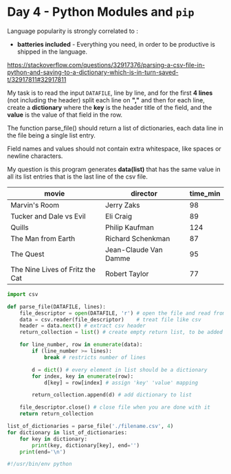 # Day 4 - Python Modules and `pip`
Language popularity is strongly correlated to :
- **batteries included** - Everything you need, in order to be productive is shipped in the language.

https://stackoverflow.com/questions/32917376/parsing-a-csv-file-in-python-and-saving-to-a-dictionary-which-is-in-turn-saved-t/32917811#32917811

My task is to read the input `DATAFILE`, line by line, and for the first **4 lines** (not including the header) split each line on **","** and then for each line, create a **dictionary** where the **key** is the header title of the field, and the **value** is the value of that field in the row.

The function parse_file() should return a list of dictionaries, each data line in the file being a single list entry.

Field names and values should not contain extra whitespace, like spaces or newline characters.

My question is this program generates **data(list)** that has the same value in all its list entries that is the last line of the csv file.


movie                            |   director               |   time_min
---------------------------------|--------------------------|-----------
Marvin's Room                    |   Jerry Zaks             |   98      
Tucker and Dale vs Evil          |   Eli Craig              |   89      
Quills                           |   Philip Kaufman         |   124     
The Man from Earth               |   Richard Schenkman      |   87      
The Quest                        |   Jean-Claude Van Damme  |   95      
The Nine Lives of Fritz the Cat  |   Robert Taylor          |   77      
```python
import csv

def parse_file(DATAFILE, lines):
    file_descriptor = open(DATAFILE, 'r') # open the file and read from it
    data = csv.reader(file_descriptor)    # treat file like csv
    header = data.next() # extract csv header
    return_collection = list() # create empty return list, to be added to

    for line_number, row in enumerate(data):
        if (line_number >= lines):
            break # restricts number of lines

        d = dict() # every element in list should be a dictionary
        for index, key in enumerate(row):
            d[key] = row[index] # assign 'key' 'value' mapping

        return_collection.append(d) # add dictionary to list

    file_descriptor.close() # close file when you are done with it
    return return_collection

list_of_dictionaries = parse_file('./filename.csv', 4)
for dictionary in list_of_dictionaries:
    for key in dictionary:
        print(key, dictionary[key], end='')
    print(end='\n')
```

```python
#!/usr/bin/env python

```

